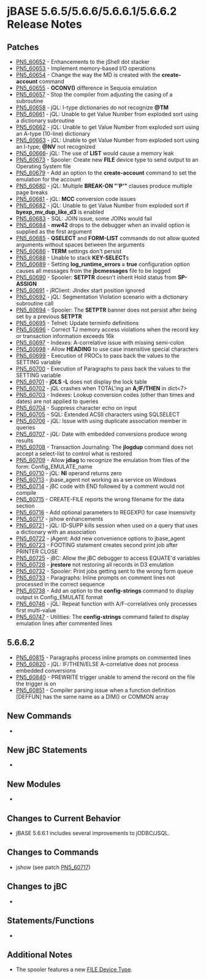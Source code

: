 # jBASE 5.6.5/5.6.6/5.6.6.1/5.6.6.2 Release Notes

<PageHeader />

## Patches

- [PN5\_60652](./../5.7.0/pn5_60652/README.md) - Enhancements to the jShell dot stacker
- [PN5\_60653](./../5.7.0/pn5_60653/README.md) - Implement memory-based I/O operations
- [PN5\_60654](./../5.7.0/pn5_60654/README.md) - Change the way the MD is created with the **create-account** command
- [PN5\_60655](./../5.7.0/pn5_60655/README.md) - **OCONV()** difference in Sequoia emulation
- [PN5\_60657](./../5.7.0/pn5_60657/README.md) - Stop the compiler from adjusting the casing of a subroutine
- [PN5\_60658](./../5.7.0/pn5_60658/README.md) - jQL: I-type dictionaries do not recognize **@TM**
- [PN5\_60661](./../5.7.0/pn5_60661/README.md) - jQL: Unable to get Value Number from exploded sort using a dictionary subroutine
- [PN5\_60662](./../5.7.0/pn5_60662/README.md) - jQL: Unable to get Value Number from exploded sort using an A-type (10-line) dictionary
- [PN5\_60663](./../5.7.0/pn5_60663/README.md) - jQL: Unable to get Value Number from exploded sort using an I-type; **@NV** not recognized
- [PN5\_60666](./../5.7.0/pn5_60666/README.md)- jQL: The use of **LIST** would cause a memory leak
- [PN5\_60673](./../5.7.0/pn5_60673/README.md) - Spooler: Create new **FILE** device type to send output to an Operating System file
- [PN5\_60679](./../5.7.0/pn5_60679/README.md) - Add an option to the **create-account** command to set the emulation for the account
- [PN5\_60680](./../5.7.0/pn5_60680/README.md) - jQL: Multiple **BREAK-ON "'P'"** clauses produce multiple page breaks
- [PN5\_60681](./../5.7.0/pn5_60681/README.md) - jQL: **MCC** conversion code issues
- [PN5\_60682](./../5.7.0/pn5_60682/README.md) - jQL: Unable to get Value Number from exploded sort if **byexp\_mv\_dup\_like\_d3** is enabled
- [PN5\_60683](./../5.7.0/pn5_60683/README.md) - SQL: JOIN issue, some JOINs would fail
- [PN5\_60684](./../5.7.0/pn5_60684/README.md) - **mw42** drops to the debugger when an invalid option is supplied as the first argument
- [PN5\_60685](./../5.7.0/pn5_60685/README.md) - **QSELECT** and **FORM-LIST** commands do not allow quoted arguments without spaces between the arguments
- [PN5\_60686](./../5.7.0/pn5_60686/README.md) - **TERM** settings don't persist
- [PN5\_60688](./../5.7.0/pn5_60688/README.md) - Unable to stack **KEY-SELECT**s
- [PN5\_60689](./../5.7.0/pn5_60689/README.md) - Setting **log\_runtime\_errors = true** configuration option causes all messages from the **jbcmessages** file to be logged
- [PN5\_60690](./../5.7.0/pn5_60690/README.md) - Spooler: **SETPTR** doesn't inherit Hold status from **SP-ASSIGN**
- [PN5\_60691](./../5.7.0/pn5_60691/README.md) - jRClient: JIndex start position ignored
- [PN5\_60692](./../5.7.0/pn5_60692/README.md) - jQL: Segmentation Violation scenario with a dictionary subroutine call
- [PN5\_60694](./../5.7.0/pn5_60694/README.md) - Spooler: The **SETPTR** banner does not persist after being set by a previous **SETPTR**
- [PN5\_60695](./../5.7.0/pn5_60695/README.md) - Telnet: Update terminfo definitions
- [PN5\_60696](./../5.7.0/pn5_60696/README.md) - Correct TJ memory access violations when the record key or transaction information exceeds 16k
- [PN5\_60697](./../5.7.0/pn5_60697/README.md) - Indexes: A-correlative issue with missing semi-colon
- [PN5\_60698](./../5.7.0/pn5_60698/README.md) - Allow **HEADING** to use case insensitive special characters
- [PN5\_60699](./../5.7.0/pn5_60699/README.md) - Execution of PROCs to pass back the values to the SETTING variable
- [PN5\_60700](./../5.7.0/pn5_60700/README.md) - Execution of Paragraphs to pass back the values to the SETTING variable
- [PN5\_60701](./../5.7.0/pn5_60701/README.md) - **jDLS -L** does not display the lock table
- [PN5\_60702](./../5.7.0/pn5_60702/README.md) - jQL crashes when TOTAL'ing an **A;IF/THEN** in dict&lt;7&gt;
- [PN5\_60703](./../5.7.0/pn5_60703/README.md) - Indexes: Lookup conversion codes (other than times and dates) are not applied to queries
- [PN5\_60704](./../5.7.0/pn5_60704/README.md) - Suppress character echo on input
- [PN5\_60705](./../5.7.0/pn5_60705/README.md) - SQL: Extended ACSII characters using SQLSELECT
- [PN5\_60706](./../5.7.0/pn5_60706/README.md) - jQL: Issue with using duplicate association member in queries
- [PN5\_60707](./../5.7.0/pn5_60707/README.md) - jQL: Date with embedded conversions produce wrong results
- [PN5\_60708](./../5.7.0/pn5_60708/README.md) - Transaction Journaling: The **jlogdup** command does not accept a select-list to control what is restored
- [PN5\_60709](./../5.7.0/pn5_60709/README.md) - Allow **jdiag** to recognize the emulation from files of the form: Config\_EMULATE\_name
- [PN5\_60710](./../5.7.0/pn5_60710/README.md) - jQL: **NI** operand returns zero
- [PN5\_60713](./../5.7.0/pn5_60713/README.md) - jbase\_agent not working as a service on Windows
- [PN5\_60714](./../5.7.0/pn5_60714/README.md) - jBC code with END followed by a comment would not compile
- [PN5\_60715](./../5.7.0/pn5_60715/README.md) - CREATE-FILE reports the wrong filename for the data section
- [PN5\_60716](./../5.7.0/pn5_60716/README.md) - Add optional parameters to REGEXP() for case insensivity
- [PN5\_60717](./../5.7.0/pn5_60717/README.md) - jshow enhancements
- [PN5\_60721](./../5.7.0/pn5_60721/README.md) - jQL: ID-SUPP kills session when used on a query that uses a dictionary with an association
- [PN5\_60722](./../5.7.0/pn5_60722/README.md) - jAgent: Add new convenience options to jbase\_agent
- [PN5\_60723](./../5.7.0/pn5_60723/README.md) - FOOTING statement creates second print job after PRINTER CLOSE
- [PN5\_60725](./../5.7.0/pn5_60725/README.md) - jBC: Allow the jBC debugger to access EQUATE'd variables
- [PN5\_60728](./../5.7.0/pn5_60728/README.md) - **jrestore** not restoring all records in D3 emulation
- [PN5\_60732](./../5.7.0/pn5_60732/README.md) - Spooler: Print jobs getting sent to the wrong form queue
- [PN5\_60733](./../5.7.0/pn5_60733/README.md) - Paragraphs: Inline prompts on comment lines not processed in the correct sequence
- [PN5\_60738](./../5.7.0/pn5_60738/README.md) - Add an option to the **config-strings** command to display output in Config\_EMULATE format
- [PN5\_60746](./../5.7.0/pn5_60746/README.md) - jQL: Repeat function with A/F-correlatives only processes first multi-value
- [PN5\_60747](./../5.7.0/pn5_60747/README.md) - Utilities: The **config-strings** command failed to display emulation lines after commented lines

## 5.6.6.2

- [PN5\_60815](./../5.7.2/pn5_60815/README.md) - Paragraphs process inline prompts on commented lines
- [PN5\_60820](./../5.7.2/pn5_60820/README.md) - jQL: IF/THEN/ELSE A-correlative does not process embedded conversions
- [PN5\_60840](./../5.7.2/pn5_60840/README.md) - PREWRITE trigger unable to amend the record on the file the trigger is on
- [PN5\_60851](./../5.7.2/pn5_60851/README.md) - Compiler parsing issue when a function definition [DEFFUN] has the same name as a DIM() or COMMON array

## New Commands

-

## New jBC Statements

-  

## New Modules

-  

## Changes to Current Behavior

- jBASE 5.6.6.1 includes several improvements to jODBC/JSQL.

## Changes to Commands

- jshow (see patch [PN5\_60717](./../5.6.3/pn5_60717/README.md))

## Changes to jBC

-  

## Statements/Functions

-  

## Additional Notes

- The spooler features a new [FILE Device Type](./../5.7.2/pn5_60673/README.md).

  
<PageFooter />
